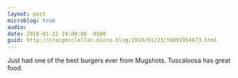 ```yaml
---
layout: post
microblog: true
audio: 
date: 2010-01-22 19:00:00 -0500
guid: http://craigmcclellan.micro.blog/2010/01/23/t8091954673.html
---
```

Just had one of the best burgers ever from Mugshots. Tuscaloosa has great food.

